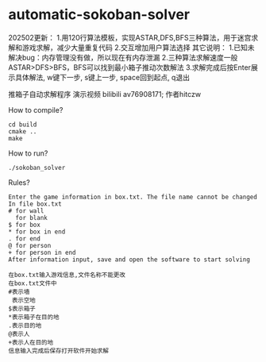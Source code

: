 # automatic-sokoban-solver

202502更新：
    1.用120行算法模板，实现ASTAR,DFS,BFS三种算法，用于迷宫求解和游戏求解，减少大量重复代码
    2.交互增加用户算法选择
其它说明：
    1.已知未解决bug：内存管理没有做，所以现在有内存泄漏
    2.三种算法求解速度一般ASTAR>DFS>BFS，BFS可以找到最小箱子推动次数解法
    3.求解完成后按Enter展示具体解法, w键下一步, s键上一步, space回到起点, q退出


推箱子自动求解程序
演示视频 bilibili av76908171;
作者hitczw

How to compile?

    cd build
    cmake ..
    make


How to run?

    ./sokoban_solver

Rules?

    Enter the game information in box.txt. The file name cannot be changed
    In file box.txt
    # for wall
      for blank
    $ for box
    * for box in end
    . for end
    @ for person
    + for person in end
    After information input, save and open the software to start solving
    
    在box.txt输入游戏信息,文件名称不能更改
    在box.txt文件中
    #表示墙
     表示空地
    $表示箱子
    *表示箱子在目的地
    .表示目的地
    @表示人
    +表示人在目的地
    信息输入完成后保存打开软件开始求解



